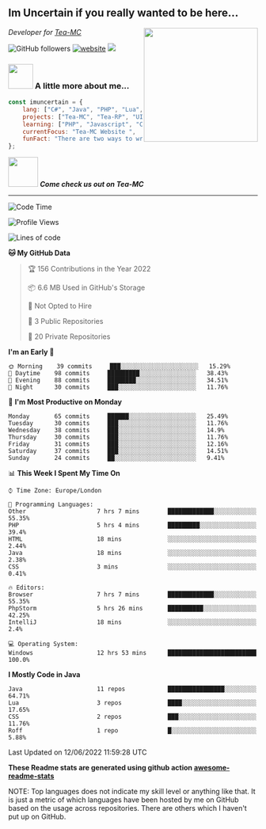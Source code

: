<h2>Im Uncertain if you really wanted to be here...</h2>
<img align='right' src="https://media.giphy.com/media/M9gbBd9nbDrOTu1Mqx/giphy.gif" width="230">
<p><em>Developer for <a href="https://tea-mc.com/">Tea-MC
</a>
</em></p>

![GitHub followers](https://img.shields.io/github/followers/imuncertain?label=Follow&style=social)
[![website](https://img.shields.io/badge/Website-46a2f1.svg?&style=flat-square&logo=Google-Chrome&logoColor=white&link=https://anmolsingh.me/)](https://tea-mc.com/)
![](https://visitor-badge.glitch.me/badge?page_id=imuncertain.imuncertain)

### <img src="https://clipartix.com/wp-content/uploads/2018/03/thinking-gif-2018-36.gif" width="50"> A little more about me...  

```javascript
const imuncertain = {
    lang: ["C#", "Java", "PHP", "Lua", "Javascript"],
    projects: ["Tea-MC", "Tea-RP", "UINC", "Life"],
    learning: ["PHP", "Javascript", "CSS"],
    currentFocus: "Tea-MC Website ",
    funFact: "There are two ways to write error-free programs; only the third one works"
};
```

<img src="https://tea-mc.com//assets/imgs/logo.png" width="60"> <em><b>Come check us out on Tea-MC</b></em>

---
<!--START_SECTION:waka-->
![Code Time](http://img.shields.io/badge/Code%20Time-15%20hrs%2056%20mins-blue)

![Profile Views](http://img.shields.io/badge/Profile%20Views-159-blue)

![Lines of code](https://img.shields.io/badge/From%20Hello%20World%20I%27ve%20Written-3%20Million%20lines%20of%20code-blue)

**🐱 My GitHub Data** 

> 🏆 156 Contributions in the Year 2022
 > 
> 📦 6.6 MB Used in GitHub's Storage 
 > 
> 🚫 Not Opted to Hire
 > 
> 📜 3 Public Repositories 
 > 
> 🔑 20 Private Repositories  
 > 
**I'm an Early 🐤** 

```text
🌞 Morning    39 commits     ███░░░░░░░░░░░░░░░░░░░░░░   15.29% 
🌆 Daytime    98 commits     █████████░░░░░░░░░░░░░░░░   38.43% 
🌃 Evening    88 commits     ████████░░░░░░░░░░░░░░░░░   34.51% 
🌙 Night      30 commits     ███░░░░░░░░░░░░░░░░░░░░░░   11.76%

```
📅 **I'm Most Productive on Monday** 

```text
Monday       65 commits     ██████░░░░░░░░░░░░░░░░░░░   25.49% 
Tuesday      30 commits     ███░░░░░░░░░░░░░░░░░░░░░░   11.76% 
Wednesday    38 commits     ███░░░░░░░░░░░░░░░░░░░░░░   14.9% 
Thursday     30 commits     ███░░░░░░░░░░░░░░░░░░░░░░   11.76% 
Friday       31 commits     ███░░░░░░░░░░░░░░░░░░░░░░   12.16% 
Saturday     37 commits     ███░░░░░░░░░░░░░░░░░░░░░░   14.51% 
Sunday       24 commits     ██░░░░░░░░░░░░░░░░░░░░░░░   9.41%

```


📊 **This Week I Spent My Time On** 

```text
⌚︎ Time Zone: Europe/London

💬 Programming Languages: 
Other                    7 hrs 7 mins        █████████████░░░░░░░░░░░░   55.35% 
PHP                      5 hrs 4 mins        █████████░░░░░░░░░░░░░░░░   39.4% 
HTML                     18 mins             ░░░░░░░░░░░░░░░░░░░░░░░░░   2.44% 
Java                     18 mins             ░░░░░░░░░░░░░░░░░░░░░░░░░   2.38% 
CSS                      3 mins              ░░░░░░░░░░░░░░░░░░░░░░░░░   0.41%

🔥 Editors: 
Browser                  7 hrs 7 mins        █████████████░░░░░░░░░░░░   55.35% 
PhpStorm                 5 hrs 26 mins       ██████████░░░░░░░░░░░░░░░   42.25% 
IntelliJ                 18 mins             ░░░░░░░░░░░░░░░░░░░░░░░░░   2.4%

💻 Operating System: 
Windows                  12 hrs 53 mins      █████████████████████████   100.0%

```

**I Mostly Code in Java** 

```text
Java                     11 repos            ████████████████░░░░░░░░░   64.71% 
Lua                      3 repos             ████░░░░░░░░░░░░░░░░░░░░░   17.65% 
CSS                      2 repos             ███░░░░░░░░░░░░░░░░░░░░░░   11.76% 
Roff                     1 repo              █░░░░░░░░░░░░░░░░░░░░░░░░   5.88%

```



 Last Updated on 12/06/2022 11:59:28 UTC
<!--END_SECTION:waka-->

**These Readme stats are generated using github action [awesome-readme-stats](https://github.com/anmol098/waka-readme-stats)**

NOTE: Top languages does not indicate my skill level or anything like that. It is just a metric of which languages have been hosted by me on GitHub based on the usage across repositories. There are others which I haven't put up on GitHub.
<!--stackedit_data:
eyJoaXN0b3J5IjpbMTI2NjU1ODI4OCwtMTU1MDQ0NTAwOSwtMT
YyMTcyNTA5XX0=
-->

